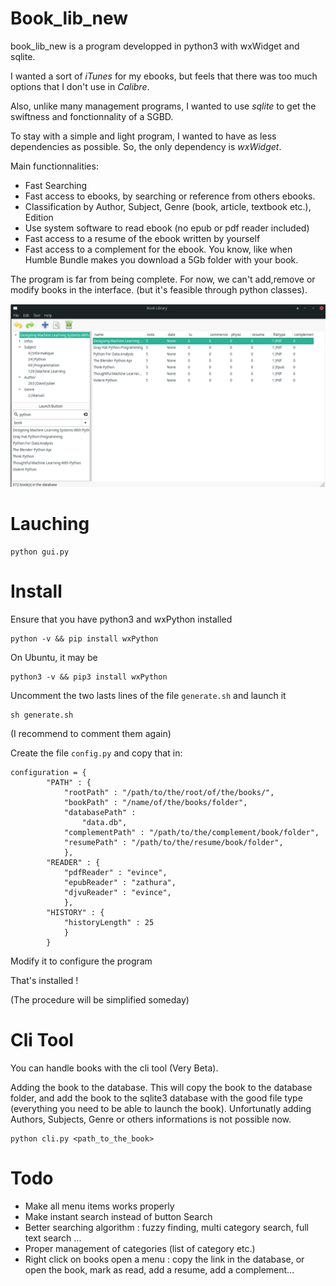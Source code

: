 # Book_lib_new

book_lib_new is a program developped in python3 with
wxWidget and sqlite.

I wanted a sort of *iTunes* for my ebooks, but feels that
there was too much options that I don't use in *Calibre*.

Also, unlike many management programs, I wanted to use
*sqlite* to get the swiftness and fonctionnality
of a SGBD.

To stay with a simple and light program, I wanted to have as
less dependencies as possible. So, the only dependency is *wxWidget*.

Main functionnalities:
- Fast Searching
- Fast access to ebooks, by searching or reference from others ebooks.
- Classification by Author, Subject, Genre (book, article, textbook etc.), Edition
- Use system software to read ebook (no epub or pdf reader included)
- Fast access to a resume of the ebook written by yourself
- Fast access to a complement for the ebook. You know, like when Humble Bundle
makes you download a 5Gb folder with your book.

The program is far from being complete.
For now, we can't add,remove or modify books in the interface.
(but it's feasible through python classes).

![screenshot](./screenshot.png)

# Lauching

```
python gui.py
```

# Install

Ensure that you have python3 and wxPython installed

```
python -v && pip install wxPython
```

On Ubuntu, it may be
```
python3 -v && pip3 install wxPython
```

Uncomment the two lasts lines of the file `generate.sh` and launch it
```
sh generate.sh
```
(I recommend to comment them again)

Create the file `config.py` and copy that in:
```
configuration = {
        "PATH" : {
            "rootPath" : "/path/to/the/root/of/the/books/",
            "bookPath" : "/name/of/the/books/folder",
            "databasePath" :
                "data.db",
            "complementPath" : "/path/to/the/complement/book/folder",
            "resumePath" : "/path/to/the/resume/book/folder",
            },
        "READER" : {
            "pdfReader" : "evince",
            "epubReader" : "zathura",
            "djvuReader" : "evince",
            },
        "HISTORY" : {
            "historyLength" : 25
            }
        }
```
Modify it to configure the program

That's installed !

(The procedure will be simplified someday)

# Cli Tool

You can handle books with the cli tool (Very Beta).

Adding the book to the database.
This will copy the book to the database folder,
and add the book to the sqlite3 database with the good
file type (everything you need to be able to launch the book).
Unfortunatly adding Authors, Subjects, Genre or others informations
is not possible now.
```
python cli.py <path_to_the_book>
```
# Todo

- Make all menu items works properly
- Make instant search instead of button Search
- Better searching algorithm : fuzzy finding, multi category search, full text search ...
- Proper management of categories (list of category etc.)
- Right click on books open a menu : copy the link in the database, or open the book, mark as read, add a resume, add a complement...
